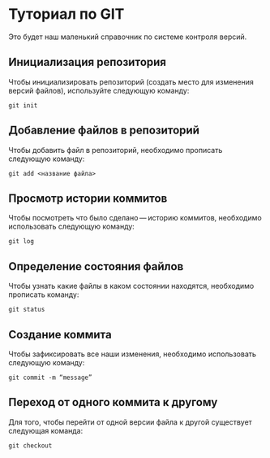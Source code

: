 # Туториал по GIT
Это будет наш маленький справочник по системе контроля версий.

## Инициализация репозитория

Чтобы инициализировать репозиторий (создать место для изменения версий файлов), используйте следующую команду:
```
git init
```
## Добавление файлов в репозиторий

Чтобы добавить файл в репозиторий, необходимо прописать следующую команду:
```
git add <название файла>
```
## Просмотр истории коммитов

Чтобы посмотреть что было сделано — историю коммитов, необходимо использовать следующую команду:
```
git log
```
## Определение состояния файлов

Чтобы узнать  какие файлы в каком состоянии находятся, необходимо прописать команду:
```
git status
```
## Cоздание коммита

Чтобы зафиксировать все наши изменения, необходимо использовать следующую команду:
```
git commit -m “message” 
```
## Переход от одного коммита к другому

Для того, чтобы перейти от одной версии файла к другой существует следующая команда:
```
git checkout 
```

